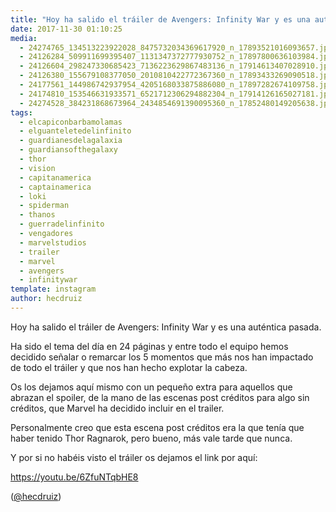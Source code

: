 ```yaml
---
title: "Hoy ha salido el tráiler de Avengers: Infinity War y es una auténtica pasada"
date: 2017-11-30 01:10:25
media: 
  - 24274765_134513223922028_8475732034369617920_n_17893521016093657.jpg
  - 24126284_509911699395407_1131347372777930752_n_17897800636103984.jpg
  - 24126604_298247330685423_7136223629867483136_n_17914613407028910.jpg
  - 24126380_155679108377050_2010810422772367360_n_17893433269090518.jpg
  - 24177561_144986742937954_4205168033875886080_n_17897282674109758.jpg
  - 24174810_153546631933571_6521712306294882304_n_17914126165027181.jpg
  - 24274528_384231868673964_2434854691390095360_n_17852480149205638.jpg
tags: 
  - elcapiconbarbamolamas
  - elguanteletedelinfinito
  - guardianesdelagalaxia
  - guardiansofthegalaxy
  - thor
  - vision
  - capitanamerica
  - captainamerica
  - loki
  - spiderman
  - thanos
  - guerradelinfinito
  - vengadores
  - marvelstudios
  - trailer
  - marvel
  - avengers
  - infinitywar
template: instagram
author: hecdruiz
---
```


Hoy ha salido el tráiler de Avengers: Infinity War y es una auténtica pasada.

Ha sido el tema del día en 24 páginas y entre todo el equipo hemos decidido señalar o remarcar los 5 momentos que más nos han impactado de todo el tráiler y que nos han hecho explotar la cabeza.

Os los dejamos aquí mismo con un pequeño extra para aquellos que abrazan el spoiler, de la mano de las escenas post créditos para algo sin créditos, que Marvel ha decidido incluir en el trailer.

Personalmente creo que esta escena post créditos era la que tenía que haber tenido Thor Ragnarok, pero bueno, más vale tarde que nunca.

Y por si no habéis visto el tráiler os dejamos el link por aquí:

<https://youtu.be/6ZfuNTqbHE8>

([@hecdruiz](https://instagram.com/hecdruiz))
